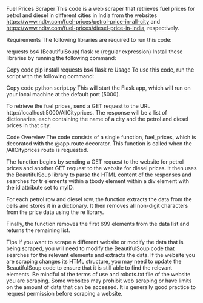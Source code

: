 Fuel Prices Scraper
This code is a web scraper that retrieves fuel prices for petrol and diesel in different cities in India from the websites https://www.ndtv.com/fuel-prices/petrol-price-in-all-city and https://www.ndtv.com/fuel-prices/diesel-price-in-india, respectively.

Requirements
The following libraries are required to run this code:

requests
bs4 (BeautifulSoup)
flask
re (regular expression)
Install these libraries by running the following command:

Copy code
pip install requests bs4 flask re
Usage
To use this code, run the script with the following command:

Copy code
python script.py
This will start the Flask app, which will run on your local machine at the default port (5000).

To retrieve the fuel prices, send a GET request to the URL http://localhost:5000/AllCityprices. The response will be a list of dictionaries, each containing the name of a city and the petrol and diesel prices in that city.

Code Overview
The code consists of a single function, fuel_prices, which is decorated with the @app.route decorator. This function is called when the /AllCityprices route is requested.

The function begins by sending a GET request to the website for petrol prices and another GET request to the website for diesel prices. It then uses the BeautifulSoup library to parse the HTML content of the responses and searches for tr elements within a tbody element within a div element with the id attribute set to myID.

For each petrol row and diesel row, the function extracts the data from the cells and stores it in a dictionary. It then removes all non-digit characters from the price data using the re library.

Finally, the function removes the first 699 elements from the data list and returns the remaining list.

Tips
If you want to scrape a different website or modify the data that is being scraped, you will need to modify the BeautifulSoup code that searches for the relevant elements and extracts the data.
If the website you are scraping changes its HTML structure, you may need to update the BeautifulSoup code to ensure that it is still able to find the relevant elements.
Be mindful of the terms of use and robots.txt file of the website you are scraping. Some websites may prohibit web scraping or have limits on the amount of data that can be accessed. It is generally good practice to request permission before scraping a website.
